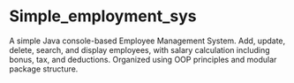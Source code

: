 # Simple_employment_sys
A simple Java console-based Employee Management System. Add, update, delete, search, and display employees, with salary calculation including bonus, tax, and deductions. Organized using OOP principles and modular package structure.
